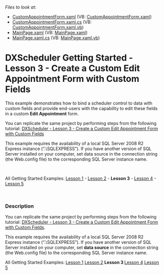 <!-- default file list -->
*Files to look at*:

* [CustomAppointmentForm.xaml](./CS/SilverlightApplication1/CustomAppointmentForm.xaml) (VB: [CustomAppointmentForm.xaml](./VB/SilverlightApplication1/CustomAppointmentForm.xaml))
* [CustomAppointmentForm.xaml.cs](./CS/SilverlightApplication1/CustomAppointmentForm.xaml.cs) (VB: [CustomAppointmentForm.xaml.vb](./VB/SilverlightApplication1/CustomAppointmentForm.xaml.vb))
* [MainPage.xaml](./CS/SilverlightApplication1/MainPage.xaml) (VB: [MainPage.xaml](./VB/SilverlightApplication1/MainPage.xaml))
* [MainPage.xaml.cs](./CS/SilverlightApplication1/MainPage.xaml.cs) (VB: [MainPage.xaml.vb](./VB/SilverlightApplication1/MainPage.xaml.vb))
<!-- default file list end -->
# DXScheduler Getting Started - Lesson 3 - Create a Custom Edit Appointment Form with Custom Fields


<p>This example demonstrates how to bind a scheduler control to data with custom fields and provide end-users with the capability to edit these fields in a custom <strong>Edit Appointment</strong> form.</p><p>You can replicate the same project by performing steps from the following tutorial: <a href="http://documentation.devexpress.com/#Silverlight/CustomDocument5735"><u>DXScheduler - Lesson 3 - Create a Custom Edit Appointment Form with Custom Fields</u></a></p><p>This example requires the availability of a local SQL Server 2008 R2 Express instance (“.\SQLEXPRESS”). If you have another version of SQL Server installed on your computer, set data source in the connection string (the Web.config file) to the corresponding SQL Server instance name.</p><br />
<p>All Getting Started Examples: <a href="http://www.devexpress.com/Support/Center/p/E3543.aspx"><u>Lesson 1</u></a>  - <a href="http://www.devexpress.com/Support/Center/p/E3547.aspx"><u>Lesson 2</u></a> - <strong>Lesson 3</strong> - <a href="http://www.devexpress.com/Support/Center/p/E3548.aspx"><u>Lesson 4</u></a> - <a href="http://www.devexpress.dev/Support/Center/p/E3598.aspx"><u>Lesson 5</u></a></p><br />



<h3>Description</h3>

<p>You can replicate the same project by performing steps from the following tutorial: <a href="http://documentation.devexpress.com/#Silverlight/CustomDocument5735"><u>DXScheduler - Lesson 3 - Create a Custom Edit Appointment Form with Custom Fields</u></a>.</p><p>This example requires the availability of a local SQL Server 2008 R2 Express instance (“.\SQLEXPRESS”). If you have another version of SQL Server installed on your computer, set <strong>data source</strong> in the connection string (the Web.config file) to the corresponding SQL Server instance name.</p><p>All Getting Started Examples: <a href="http://www.devexpress.com/Support/Center/p/E3543.aspx"><u>Lesson 1</u></a> <a href="http://www.devexpress.com/Support/Center/p/E3547.aspx"><u>Lesson 2</u></a> <strong>Lesson 3 </strong><a href="http://www.devexpress.com/Support/Center/p/E3548.aspx"><u>Lesson 4</u></a> <a href="http://www.devexpress.dev/Support/Center/p/E3598.aspx"><u>Lesson 5</u></a></p>

<br/>


